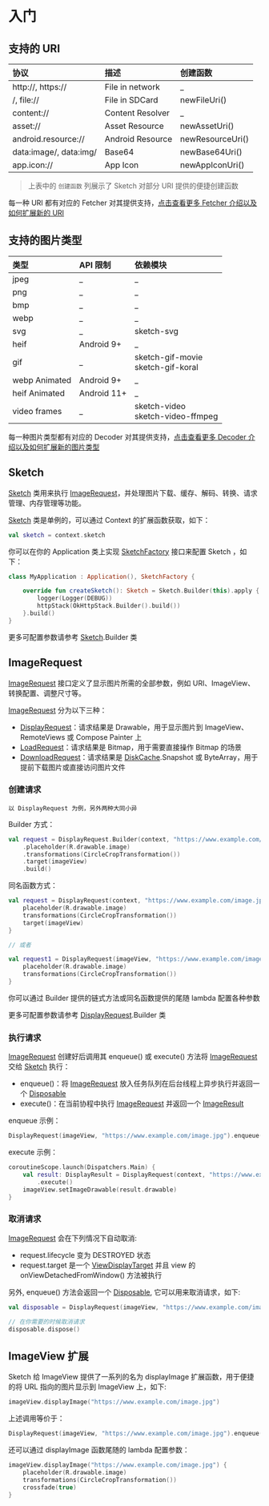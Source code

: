 # 入门

## 支持的 URI

|协议|描述|创建函数|
|:---|:---|:---|
|http://, https:// |File in network|_|
|/, file:// |File in SDCard|newFileUri()|
|content://|Content Resolver|_|
|asset:// |Asset Resource|newAssetUri()|
|android.resource:// |Android Resource|newResourceUri()|
|data:image/, data:img/ |Base64|newBase64Uri()|
|app.icon:// |App Icon|newAppIconUri()|

> 上表中的 `创建函数` 列展示了 Sketch 对部分 URI 提供的便捷创建函数

每一种 URI 都有对应的 Fetcher 对其提供支持，[点击查看更多 Fetcher 介绍以及如何扩展新的 URI][fetcher]

## 支持的图片类型

|类型|API 限制|依赖模块|
|:---|:---|:---|
|jpeg|_|_|
|png|_|_|
|bmp|_|_|
|webp|_|_|
|svg|_|sketch-svg|
|heif|Android 9+|_|
|gif|_|sketch-gif-movie<br>sketch-gif-koral|
|webp Animated|Android 9+|_|
|heif Animated|Android 11+|_|
|video frames|_|sketch-video<br>sketch-video-ffmpeg|

每一种图片类型都有对应的 Decoder 对其提供支持，[点击查看更多 Decoder 介绍以及如何扩展新的图片类型][decoder]

## Sketch

[Sketch] 类用来执行 [ImageRequest]，并处理图片下载、缓存、解码、转换、请求管理、内存管理等功能。

[Sketch] 类是单例的，可以通过 Context 的扩展函数获取，如下：

```kotlin
val sketch = context.sketch
```

你可以在你的 Application 类上实现 [SketchFactory] 接口来配置 Sketch ，如下：

```kotlin
class MyApplication : Application(), SketchFactory {

    override fun createSketch(): Sketch = Sketch.Builder(this).apply {
        logger(Logger(DEBUG))
        httpStack(OkHttpStack.Builder().build())
    }.build()
}
```

更多可配置参数请参考 [Sketch].Builder 类

## ImageRequest

[ImageRequest] 接口定义了显示图片所需的全部参数，例如 URI、ImageView、转换配置、调整尺寸等。

[ImageRequest] 分为以下三种：

* [DisplayRequest]：请求结果是 Drawable，用于显示图片到 ImageView、RemoteViews 或 Compose Painter 上
* [LoadRequest]：请求结果是 Bitmap，用于需要直接操作 Bitmap 的场景
* [DownloadRequest]：请求结果是 [DiskCache].Snapshot 或 ByteArray，用于提前下载图片或直接访问图片文件

### 创建请求

`以 DisplayRequest 为例，另外两种大同小异`

Builder 方式：

```kotlin
val request = DisplayRequest.Builder(context, "https://www.example.com/image.jpg")
    .placeholder(R.drawable.image)
    .transformations(CircleCropTransformation())
    .target(imageView)
    .build()
```

同名函数方式：

```kotlin
val request = DisplayRequest(context, "https://www.example.com/image.jpg") {
    placeholder(R.drawable.image)
    transformations(CircleCropTransformation())
    target(imageView)
}

// 或者

val request1 = DisplayRequest(imageView, "https://www.example.com/image.jpg") {
    placeholder(R.drawable.image)
    transformations(CircleCropTransformation())
}
```

你可以通过 Builder 提供的链式方法或同名函数提供的尾随 lambda 配置各种参数

更多可配置参数请参考 [DisplayRequest].Builder 类

### 执行请求

[ImageRequest] 创建好后调用其 enqueue() 或 execute() 方法将 [ImageRequest] 交给 [Sketch] 执行：

* enqueue()：将 [ImageRequest] 放入任务队列在后台线程上异步执行并返回一个 [Disposable]
* execute()：在当前协程中执行 [ImageRequest] 并返回一个 [ImageResult]

enqueue 示例：

```kotlin
DisplayRequest(imageView, "https://www.example.com/image.jpg").enqueue()
```

execute 示例：

```kotlin
coroutineScope.launch(Dispatchers.Main) {
    val result: DisplayResult = DisplayRequest(context, "https://www.example.com/image.jpg")
        .execute()
    imageView.setImageDrawable(result.drawable)
}
```

### 取消请求

[ImageRequest] 会在下列情况下自动取消:

* request.lifecycle 变为 DESTROYED 状态
* request.target 是一个 [ViewDisplayTarget] 并且 view 的 onViewDetachedFromWindow() 方法被执行

另外, enqueue() 方法会返回一个 [Disposable], 它可以用来取消请求，如下:

```kotlin
val disposable = DisplayRequest(imageView, "https://www.example.com/image.jpg").enqueue()

// 在你需要的时候取消请求
disposable.dispose()
```

## ImageView 扩展

Sketch 给 ImageView 提供了一系列的名为 displayImage 扩展函数，用于便捷的将 URL 指向的图片显示到 ImageView 上，如下:

```kotlin
imageView.displayImage("https://www.example.com/image.jpg")
```

上述调用等价于：

```kotlin
DisplayRequest(imageView, "https://www.example.com/image.jpg").enqueue()
```

还可以通过 displayImage 函数尾随的 lambda 配置参数：

```kotlin
imageView.displayImage("https://www.example.com/image.jpg") {
    placeholder(R.drawable.image)
    transformations(CircleCropTransformation())
    crossfade(true)
}
```

[comment]: <> (wiki)

[fetcher]: fetcher.md

[decoder]: decoder.md


[comment]: <> (class)

[Sketch]: ../../sketch/src/main/java/com/github/panpf/sketch/Sketch.kt

[SketchFactory]: ../../sketch/src/main/java/com/github/panpf/sketch/SketchFactory.kt

[ImageRequest]: ../../sketch/src/main/java/com/github/panpf/sketch/request/ImageRequest.kt

[ImageResult]: ../../sketch/src/main/java/com/github/panpf/sketch/request/ImageResult.kt

[Disposable]: ../../sketch/src/main/java/com/github/panpf/sketch/request/Disposable.kt

[DisplayRequest]: ../../sketch/src/main/java/com/github/panpf/sketch/request/DisplayRequest.kt

[LoadRequest]: ../../sketch/src/main/java/com/github/panpf/sketch/request/LoadRequest.kt

[DownloadRequest]: ../../sketch/src/main/java/com/github/panpf/sketch/request/DownloadRequest.kt

[ViewDisplayTarget]: ../../sketch/src/main/java/com/github/panpf/sketch/target/ViewDisplayTarget.kt

[DiskCache]: ../../sketch/src/main/java/com/github/panpf/sketch/cache/DiskCache.kt
